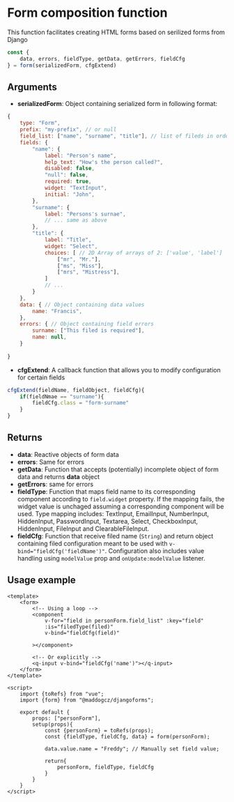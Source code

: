 # Form composition function

This function facilitates creating HTML forms based on serilized forms from Django

```js
const {
    data, errors, fieldType, getData, getErrors, fieldCfg
} = form(serializedForm, cfgExtend)
 ```
## Arguments
- **serializedForm**: Object containing serialized form in following format:
```js
{
    type: "Form",
    prefix: "my-prefix", // or null
    field_list: ["name", "surname", "title"], // list of fileds in order for looping
    fields: {
        "name": {
            label: "Person's name",
            help_text: "How's the person called?",
            disabled: false,
            "null": false,
            required: true,
            widget: "TextInput",
            initial: "John",
        },
        "surname": {
            label: "Persons's surnae",
            // ... same as above
        },
        "title": {
            label: "Title",
            widget: "Select",
            choices: [ // 2D Array of arrays of 2: ['value', 'label']
                ["mr", "Mr."],
                ["ms", "Miss"],
                ["mrs", "Mistress"],
            ]
            // ...
        }
    },
    data: { // Object containing data values
        name: "Francis",
    },
    errors: { // Object containing field errors
        surname: ["This filed is required"],
        name: null,
    }
    
}
```
- **cfgExtend**: A callback function that allows you to modify configuration for certain fields
```js
cfgExtend(fieldName, fieldObject, fieldCfg){
    if(fieldNmae == "surname"){
        fieldCfg.class = "form-surname"
    }
}
```

## Returns
- **data**: Reactive objects of form data
- **errors**: Same for errors
- **getData**: Function that accepts (potentially) incomplete object of form data and returns **data** object
- **getErrors**: same for errors
- **fieldType**: Function that maps field name to its corresponding component according to `field.widget` property. If the mapping fails, the widget value is unchaged assuming a corresponding component will be used. Type mapping includes: TextInput, EmailInput, NumberInput, HiddenInput, PasswordInput, Textarea, Select, CheckboxInput, HiddenInput, FileInput and ClearableFileInput.
- **fieldCfg**: Function that receive filed name (`String`) and return object containing filed configuration meant to be used with `v-bind="fieldCfg('fieldName')"`. Configuration also includes value handling using `modelValue` prop and `onUpdate:modelValue` listener.

## Usage example

```vue
<template>
    <form>
        <!-- Using a loop -->
        <component
            v-for="field in personForm.field_list" :key="field"
            :is="filedType(filed)"
            v-bind="fieldCfg(field)"

        ></component>

        <!-- Or explicitly -->
        <q-input v-bind="fieldCfg('name')"></q-input>
    </form>
</template>

<script>
    import {toRefs} from "vue";
    import {form} from "@maddogcz/djangoforms";

    export default {
        props: ["personForm"],
        setup(props){
            const {personForm} = toRefs(props);
            const {fieldType, fieldCfg, data} = form(personForm);

            data.value.name = "Freddy"; // Manually set field value;

            return{
                personForm, fieldType, fieldCfg
            }
        }
    }
</script>
```